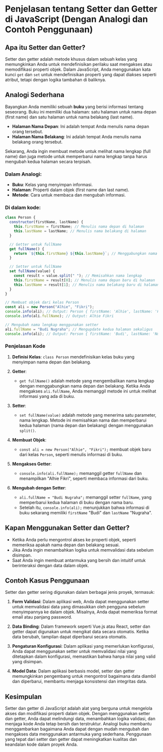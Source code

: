 # Penjelasan tentang Setter dan Getter di JavaScript (Dengan Analogi dan Contoh Penggunaan)

## Apa itu Setter dan Getter?

Setter dan getter adalah metode khusus dalam sebuah kelas yang memungkinkan Anda untuk mendefinisikan perilaku saat mengakses atau memodifikasi properti objek. Dalam JavaScript, Anda menggunakan kata kunci `get` dan `set` untuk mendefinisikan properti yang dapat diakses seperti atribut, tetapi dengan logika tambahan di baliknya.

## Analogi Sederhana

Bayangkan Anda memiliki sebuah **buku** yang berisi informasi tentang seseorang. Buku ini memiliki dua halaman: satu halaman untuk nama depan (first name) dan satu halaman untuk nama belakang (last name).

- **Halaman Nama Depan**: Ini adalah tempat Anda menulis nama depan orang tersebut.
- **Halaman Nama Belakang**: Ini adalah tempat Anda menulis nama belakang orang tersebut.

Sekarang, Anda ingin membuat metode untuk melihat nama lengkap (full name) dan juga metode untuk memperbarui nama lengkap tanpa harus mengubah kedua halaman secara terpisah.

### Dalam Analogi:

- **Buku**: Kelas yang menyimpan informasi.
- **Halaman**: Properti dalam objek (first name dan last name).
- **Metode**: Cara untuk membaca dan mengubah informasi.

### Di dalam kode:

```javascript
class Person {
  constructor(firstName, lastName) {
    this.firstName = firstName; // Menulis nama depan di halaman
    this.lastName = lastName; // Menulis nama belakang di halaman
  }

  // Getter untuk fullName
  get fullName() {
    return `${this.firstName} ${this.lastName}`; // Menggabungkan nama depan dan belakang
  }

  // Setter untuk fullName
  set fullName(value) {
    const result = value.split(" "); // Memisahkan nama lengkap
    this.firstName = result[0]; // Menulis nama depan baru di halaman
    this.lastName = result[1]; // Menulis nama belakang baru di halaman
  }
}

// Membuat objek dari kelas Person
const ali = new Person("Alhie", "Fikri");
console.info(ali); // Output: Person { firstName: 'Alhie', lastName: 'Fikri' }
console.info(ali.fullName); // Output: Alhie Fikri

// Mengubah nama lengkap menggunakan setter
ali.fullName = "Budi Nugraha"; // Mengupdate kedua halaman sekaligus
console.info(ali); // Output: Person { firstName: 'Budi', lastName: 'Nugraha' }
```

### Penjelasan Kode

1. **Definisi Kelas**: `class Person` mendefinisikan kelas buku yang menyimpan nama depan dan belakang.

2. **Getter**:

   - `get fullName()` adalah metode yang mengembalikan nama lengkap dengan menggabungkan nama depan dan belakang. Ketika Anda mengakses `ali.fullName`, Anda memanggil metode ini untuk melihat informasi yang ada di buku.

3. **Setter**:

   - `set fullName(value)` adalah metode yang menerima satu parameter, nama lengkap. Metode ini memisahkan nama dan memperbarui kedua halaman (nama depan dan belakang) dengan menggunakan `split()`.

4. **Membuat Objek**:

   - `const ali = new Person("Alhie", "Fikri");` membuat objek baru dari kelas `Person`, seperti menulis informasi di buku.

5. **Mengakses Getter**:

   - `console.info(ali.fullName);` memanggil getter `fullName` dan menampilkan "Alhie Fikri", seperti membaca informasi dari buku.

6. **Mengubah dengan Setter**:
   - `ali.fullName = "Budi Nugraha";` memanggil setter `fullName`, yang memperbarui kedua halaman di buku dengan nama baru.
   - Setelah itu, `console.info(ali);` menunjukkan bahwa informasi di buku sekarang memiliki `firstName` "Budi" dan `lastName` "Nugraha".

## Kapan Menggunakan Setter dan Getter?

- Ketika Anda perlu mengontrol akses ke properti objek, seperti memeriksa apakah nama depan dan belakang sesuai.
- Jika Anda ingin menambahkan logika untuk memvalidasi data sebelum disimpan.
- Saat Anda ingin membuat antarmuka yang bersih dan intuitif untuk berinteraksi dengan data dalam objek.

## Contoh Kasus Penggunaan

Setter dan getter sering digunakan dalam berbagai jenis proyek, termasuk:

1. **Form Validasi**: Dalam aplikasi web, Anda dapat menggunakan setter untuk memvalidasi data yang dimasukkan oleh pengguna sebelum menyimpannya ke dalam objek. Misalnya, Anda dapat memeriksa format email atau panjang password.

2. **Data Binding**: Dalam framework seperti Vue.js atau React, setter dan getter dapat digunakan untuk mengikat data secara otomatis. Ketika data berubah, tampilan dapat diperbarui secara otomatis.

3. **Pengaturan Konfigurasi**: Dalam aplikasi yang memerlukan konfigurasi, Anda dapat menggunakan setter untuk memvalidasi nilai yang ditetapkan dalam konfigurasi, memastikan bahwa hanya nilai yang valid yang disimpan.

4. **Model Data**: Dalam aplikasi berbasis model, setter dan getter memungkinkan pengembang untuk mengontrol bagaimana data diambil dan diperbarui, membantu menjaga konsistensi dan integritas data.

## Kesimpulan

Setter dan getter di JavaScript adalah alat yang berguna untuk mengelola akses dan modifikasi properti dalam objek. Dengan menggunakan setter dan getter, Anda dapat melindungi data, menambahkan logika validasi, dan menjaga kode Anda tetap bersih dan terstruktur. Analogi buku membantu menggambarkan bagaimana Anda dapat dengan mudah mengubah dan mengakses data menggunakan antarmuka yang sederhana. Penggunaan yang tepat dari setter dan getter dapat meningkatkan kualitas dan keandalan kode dalam proyek Anda.
